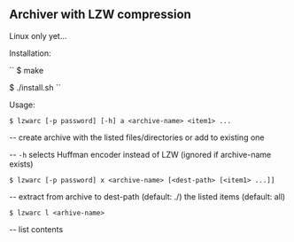 ## Archiver with LZW compression

Linux only yet...

Installation:

``
$ make

$ ./install.sh
``

Usage:

`$ lzwarc [-p password] [-h] a <archive-name> <item1> ...`

-- create archive with the listed files/directories or add to existing one

-- `-h` selects Huffman encoder instead of LZW (ignored if archive-name exists)

`$ lzwarc [-p password] x <archive-name> [<dest-path> [<item1> ...]]`

-- extract from archive to dest-path (default: ./) the listed items (default: all)

`$ lzwarc l <arhive-name>`

-- list contents
